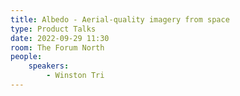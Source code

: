 ```yaml
---
title: Albedo - Aerial-quality imagery from space
type: Product Talks
date: 2022-09-29 11:30
room: The Forum North
people:
    speakers:
        - Winston Tri
---
```

